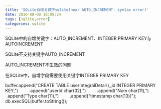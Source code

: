 ```yaml
---
title: 'SQLite自增关键字sqlite(near AUTO_INCREMENT: syntax error)'
date: 2016-08-08 16:05:24
tags: [sqlite,error]
categories: sqlite
---
```

SQLite中的自增关键字：AUTO_INCREMENT、INTEGER PRIMARY KEY与AUTOINCREMENT

SQLite不支持关键字AUTO_INCREMENT

AUTO_INCREMENT不生效的问题

在SQLite中，自增字段需要使用关键字INTEGER PRIMARY KEY

buffer.append("CREATE TABLE userIntegralDetail (_id INTEGER PRIMARY KEY,")
        .append("userid char(32),")
        .append("Num char(11),")
        .append("Type char(11),")
        .append("timestamp char(13))");
db.execSQL(buffer.toString());
